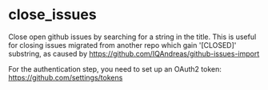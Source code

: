 # close_issues

Close open github issues by searching for a string in the title.
This is useful for closing issues migrated from another repo which gain '[CLOSED]' substring, as caused by
https://github.com/IQAndreas/github-issues-import

For the authentication step, you need to set up an OAuth2 token: https://github.com/settings/tokens
